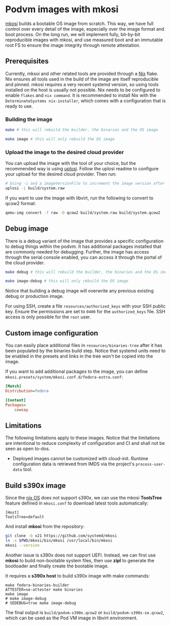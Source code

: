 # Podvm images with mkosi

[mkosi](https://github.com/systemd/mkosi) builds a bootable OS image from scratch. This way, we have full control over every detail of the image, especially over the image format and boot process. On the long run, we will implement fully, bit-by-bit reproducible images with mkosi, and use measured boot and an immutable root FS to ensure the image integrity through remote attestation.

## Prerequisites

Currently, mksoi and other related tools are provided through a [Nix](https://nixos.org/) flake. Nix ensures all tools used in the build of the image are itself reproducible and pinned. mkosi requires a very recent systemd version, so using tools installed on the host is usually not possible. Nix needs to be configured to enable `flakes` and `nix command`. It is recommended to install Nix with the `DeterminateSystems nix-installer`, which comes with a configuration that is ready to use.

### Building the image

```sh
make # this will rebuild the builder, the binaries and the OS image
```

```sh
make image # this will only rebuild the OS image
```

### Upload the image to the desired cloud provider

You can upload the image with the tool of your choice, but the recommended way is using [uplosi](https://github.com/edgelesssys/uplosi). Follow the uplosi readme to configure your upload for the desired cloud provider. Then run:

```sh
# Using -i and a imageVersionFile to increment the image version after the upload.
uplosi -i build/system.raw
```

If you want to use the image with libvirt, run the following to convert to qcow2 format:

```sh
qemu-img convert -f raw -O qcow2 build/system.raw build/system.qcow2
```

## Debug image

There is a debug variant of the image that provides a specific configuration to debug things within
the podvm. It has additional packages installed that are commonly needed for debugging.
Further, the image has access through the serial console enabled, you can access it through the portal
of the cloud provider.

```sh
make debug # this will rebuild the builder, the binaries and the OS image
```

```sh
make image-debug # this will only rebuild the OS image
```

Notice that building a debug image will overwrite any previous existing debug or production image.

For using SSH, create a file `resources/authorized_keys` with your SSH public key. Ensure the permissions
are set to `0400` for the `authorized_keys` file. SSH access is only possible for the `root` user.

## Custom image configuration

You can easily place additional files in `resources/binaries-tree` after it has been populated by the
binaries build step. Notice that systemd units need to be enabled in the presets and links in the tree
won't be copied into the image.

If you want to add additional packages to the image, you can define `mkosi.presets/system/mkosi.conf.d/fedora-extra.conf`:

```ini
[Match]
Distribution=fedora

[Content]
Packages=
    cowsay
```

## Limitations

The following limitations apply to these images. Notice that the limitations are intentional to
reduce complexity of configuration and CI and shall not be seen as open to-dos.

- Deployed images cannot be customized with cloud-init. Runtime configuration data is retrieved
  from IMDS via the project's `process-user-data` tool.

## Build s390x image
Since the [nix OS](https://nixos.org/download/#download-nix) does not support s390x, we can use the mkosi **ToolsTree** feature defined in `mkosi.conf` to download latest tools automatically:
```
[Host]
ToolsTree=default
```
And install **mkosi** from the repository:
```sh
git clone -b v21 https://github.com/systemd/mkosi
ln -s $PWD/mkosi/bin/mkosi /usr/local/bin/mkosi
mkosi --version
```
Another issue is s390x does not support UEFI. Instead, we can first use **mkosi** to build non-bootable system files, then use **zipl** to generate the bootloader and finally create the bootable image.

It requires a **s390x host** to build s390x image with make commands:
```
make fedora-binaries-builder
ATTESTER=se-attester make binaries
make image
# make image-debug
# SEDEBUG=true make image-debug
```

The final output is `build/podvm-s390x.qcow2` or `build/podvm-s390x-se.qcow2`, which can be used as the Pod VM image in libvirt environment.
